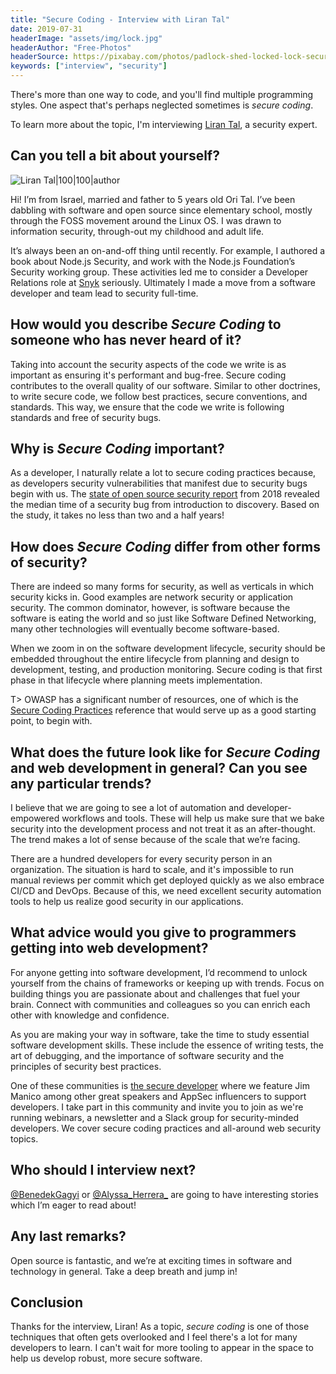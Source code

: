 ```yaml
---
title: "Secure Coding - Interview with Liran Tal"
date: 2019-07-31
headerImage: "assets/img/lock.jpg"
headerAuthor: "Free-Photos"
headerSource: https://pixabay.com/photos/padlock-shed-locked-lock-secure-690286/
keywords: ["interview", "security"]
---
```


There's more than one way to code, and you'll find multiple programming styles. One aspect that's perhaps neglected sometimes is _secure coding_.

To learn more about the topic, I'm interviewing [Liran Tal](https://twitter.com/liran_tal), a security expert.

## Can you tell a bit about yourself?

![Liran Tal|100|100|author](https://www.gravatar.com/avatar/287bb23f57a850c63f8bbd50c7ad7bed?s=200")

Hi! I’m from Israel, married and father to 5 years old Ori Tal. I’ve been dabbling with software and open source since elementary school, mostly through the FOSS movement around the Linux OS. I was drawn to information security, through-out my childhood and adult life.

It’s always been an on-and-off thing until recently. For example, I authored a book about Node.js Security, and work with the Node.js Foundation’s Security working group. These activities led me to consider a Developer Relations role at [Snyk](https://snyk.io) seriously. Ultimately I made a move from a software developer and team lead to security full-time.

## How would you describe _Secure Coding_ to someone who has never heard of it?

Taking into account the security aspects of the code we write is as important as ensuring it's performant and bug-free. Secure coding contributes to the overall quality of our software. Similar to other doctrines, to write secure code, we follow best practices, secure conventions, and standards. This way, we ensure that the code we write is following standards and free of security bugs.

## Why is _Secure Coding_ important?

As a developer, I naturally relate a lot to secure coding practices because, as developers security vulnerabilities that manifest due to security bugs begin with us. The [state of open source security report](https://snyk.io/opensourcesecurity-2019/) from 2018 revealed the median time of a security bug from introduction to discovery. Based on the study, it takes no less than two and a half years!

## How does _Secure Coding_ differ from other forms of security?

There are indeed so many forms for security, as well as verticals in which security kicks in. Good examples are network security or application security. The common dominator, however, is software because the software is eating the world and so just like Software Defined Networking, many other technologies will eventually become software-based.

When we zoom in on the software development lifecycle, security should be embedded throughout the entire lifecycle from planning and design to development, testing, and production monitoring. Secure coding is that first phase in that lifecycle where planning meets implementation.

T> OWASP has a significant number of resources, one of which is the [Secure Coding Practices](https://www.owasp.org/index.php/OWASP_Secure_Coding_Practices_-_Quick_Reference_Guide) reference that would serve up as a good starting point, to begin with.

## What does the future look like for _Secure Coding_ and web development in general? Can you see any particular trends?

I believe that we are going to see a lot of automation and developer-empowered workflows and tools. These will help us make sure that we bake security into the development process and not treat it as an after-thought. The trend makes a lot of sense because of the scale that we’re facing.

There are a hundred developers for every security person in an organization. The situation is hard to scale, and it's impossible to run manual reviews per commit which get deployed quickly as we also embrace CI/CD and DevOps. Because of this, we need excellent security automation tools to help us realize good security in our applications.

## What advice would you give to programmers getting into web development?

For anyone getting into software development, I’d recommend to unlock yourself from the chains of frameworks or keeping up with trends. Focus on building things you are passionate about and challenges that fuel your brain. Connect with communities and colleagues so you can enrich each other with knowledge and confidence.

As you are making your way in software, take the time to study essential software development skills. These include the essence of writing tests, the art of debugging, and the importance of software security and the principles of security best practices.

One of these communities is [the secure developer](https://www.thesecuredeveloper.com/post/owasp-top-ten-proactive-controls-jim-manico) where we feature Jim Manico among other great speakers and AppSec influencers to support developers. I take part in this community and invite you to join as we're running webinars, a newsletter and a Slack group for security-minded developers. We cover secure coding practices and all-around web security topics.

## Who should I interview next?

[@BenedekGagyi](https://twitter.com/BenedekGagyi) or [@Alyssa_Herrera\_](https://twitter.com/Alyssa_Herrera_) are going to have interesting stories which I’m eager to read about!

## Any last remarks?

Open source is fantastic, and we’re at exciting times in software and technology in general. Take a deep breath and jump in!

## Conclusion

Thanks for the interview, Liran! As a topic, _secure coding_ is one of those techniques that often gets overlooked and I feel there's a lot for many developers to learn. I can't wait for more tooling to appear in the space to help us develop robust, more secure software.

